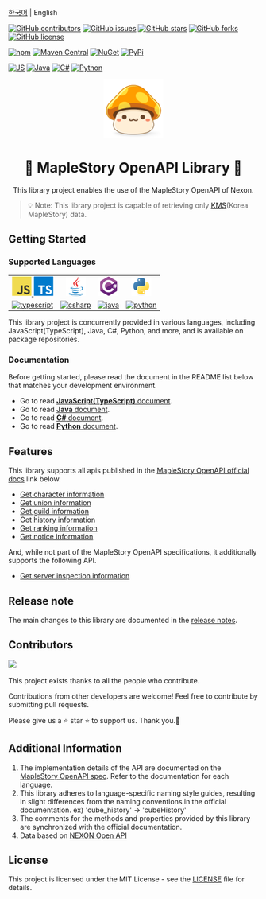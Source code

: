 [한국어](./README.md) | English

[![GitHub contributors](https://img.shields.io/github/contributors/SpiralMoon/maplestory.openapi.svg)](https://github.com/SpiralMoon/maplestory.openapi/graphs/contributors)
[![GitHub issues](https://img.shields.io/github/issues/SpiralMoon/maplestory.openapi.svg)](https://github.com/SpiralMoon/maplestory.openapi/issues)
[![GitHub stars](https://img.shields.io/github/stars/SpiralMoon/maplestory.openapi.svg)](https://github.com/SpiralMoon/maplestory.openapi/stargazers)
[![GitHub forks](https://img.shields.io/github/forks/SpiralMoon/maplestory.openapi.svg)](https://github.com/SpiralMoon/maplestory.openapi/network/members)
[![GitHub license](https://img.shields.io/github/license/SpiralMoon/maplestory.openapi.svg)](https://github.com/SpiralMoon/maplestory.openapi/blob/master/LICENSE)

[![npm](https://img.shields.io/npm/v/maplestory-openapi)](https://www.npmjs.com/package/maplestory-openapi)
[![Maven Central](https://img.shields.io/maven-central/v/dev.spiralmoon/maplestory-openapi)](https://search.maven.org/artifact/dev.spiralmoon/maplestory-openapi)
[![NuGet](https://img.shields.io/nuget/v/MapleStory.OpenAPI)](https://www.nuget.org/packages/MapleStory.OpenAPI)
[![PyPi](https://img.shields.io/pypi/v/maplestory-openapi)](https://pypi.org/project/maplestory-openapi)

[![JS](https://github.com/SpiralMoon/maplestory.openapi/actions/workflows/js_test.yaml/badge.svg)](https://github.com/SpiralMoon/maplestory.openapi/actions/workflows/js_test.yaml)
[![Java](https://github.com/SpiralMoon/maplestory.openapi/actions/workflows/java_test.yaml/badge.svg)](https://github.com/SpiralMoon/maplestory.openapi/actions/workflows/java_test.yaml)
[![C#](https://github.com/SpiralMoon/maplestory.openapi/actions/workflows/csharp_test.yaml/badge.svg)](https://github.com/SpiralMoon/maplestory.openapi/actions/workflows/csharp_test.yaml)
[![Python](https://github.com/SpiralMoon/maplestory.openapi/actions/workflows/python_test.yaml/badge.svg)](https://github.com/SpiralMoon/maplestory.openapi/actions/workflows/python_test.yaml)

<div align="center">
    <img src="./logo.png" width="120" height="120"/>
</div>
<h1 align="center">🍁 MapleStory OpenAPI Library 🍁</h1>
<p align="center">This library project enables the use of the MapleStory OpenAPI of Nexon.</p>

>💡 Note: This library project is capable of retrieving only [KMS](https://maplestory.nexon.com/)(Korea MapleStory) data.

## Getting Started
### Supported Languages
<div align="center">
    <table>
      <tr>
        <td align="center">
          <a href="https://www.npmjs.com/package/maplestory-openapi" target="_blank" rel="noreferrer">
            <img src="https://raw.githubusercontent.com/devicons/devicon/master/icons/javascript/javascript-original.svg" alt="javascript" width="40" height="40"/>
          </a>
          <a href="https://www.npmjs.com/package/maplestory-openapi" target="_blank" rel="noreferrer">
            <img src="https://raw.githubusercontent.com/devicons/devicon/master/icons/typescript/typescript-original.svg" alt="typescript" width="40" height="40"/>
          </a>
        </td>
        <td align="center">
          <a href="https://search.maven.org/artifact/dev.spiralmoon/maplestory-openapi" target="_blank" rel="noreferrer">
            <img src="https://raw.githubusercontent.com/devicons/devicon/master/icons/java/java-original.svg" alt="java" width="40" height="40"/>
          </a>
        </td>
        <td align="center">
          <a href="https://www.nuget.org/packages/MapleStory.OpenAPI" target="_blank" rel="noreferrer">
            <img src="https://raw.githubusercontent.com/devicons/devicon/master/icons/csharp/csharp-original.svg" alt="csharp" width="40" height="40"/>
          </a>
        </td>
        <td align="center">
          <a href="https://pypi.org/project/maplestory_openapi" target="_blank" rel="noreferrer">
            <img src="https://raw.githubusercontent.com/devicons/devicon/master/icons/python/python-original.svg" alt="python" width="40" height="40"/>
          </a>
        </td>
      </tr>
      <tr>
        <td align="center">
          <a href="https://www.npmjs.com/package/maplestory-openapi" target="_blank" rel="noreferrer">
            <img src="https://img.shields.io/npm/v/maplestory-openapi?label=" alt="typescript"/>
          </a>
        </td>
        <td align="center">
          <a href="https://search.maven.org/artifact/dev.spiralmoon/maplestory-openapi" target="_blank" rel="noreferrer">
            <img src="https://img.shields.io/maven-central/v/dev.spiralmoon/maplestory-openapi?label=" alt="csharp"/>
          </a>
        </td>
        <td align="center">
          <a href="https://www.nuget.org/packages/MapleStory.OpenAPI" target="_blank" rel="noreferrer">
            <img src="https://img.shields.io/nuget/v/MapleStory.OpenAPI?label=" alt="java"/>
          </a>
        </td>
        <td align="center">
          <a href="https://pypi.org/project/maplestory_openapi" target="_blank" rel="noreferrer">
            <img src="https://img.shields.io/pypi/v/maplestory-openapi?label=" alt="python"/>
          </a>
        </td>
      </tr>
    </table>
</div>

This library project is concurrently provided in various languages, including JavaScript(TypeScript), Java, C#, Python, and more, and is available on package repositories.
### Documentation
Before getting started, please read the document in the README list below that matches your development environment.

- Go to read [**JavaScript(TypeScript)** document](./js/README-en.md).
- Go to read [**Java** document](./java/README-en.md).
- Go to read [**C#** document](./csharp/README-en.md).
- Go to read [**Python** document](./python/README-en.md).

## Features
This library supports all apis published in the [MapleStory OpenAPI official docs](https://openapi.nexon.com/game/maplestory) link below.

- [Get character information](https://openapi.nexon.com/ko/game/maplestory/?id=14)
- [Get union information](https://openapi.nexon.com/ko/game/maplestory/?id=15)
- [Get guild information](https://openapi.nexon.com/ko/game/maplestory/?id=16)
- [Get history information](https://openapi.nexon.com/ko/game/maplestory/?id=17)
- [Get ranking information](https://openapi.nexon.com/ko/game/maplestory/?id=18)
- [Get notice information](https://openapi.nexon.com/ko/game/maplestory/?id=24)

And, while not part of the MapleStory OpenAPI specifications, it additionally supports the following API.

- [Get server inspection information](https://api.maplestory.nexon.com/soap/maplestory.asmx?op=GetInspectionInfo)

## Release note
The main changes to this library are documented in the [release notes](https://github.com/SpiralMoon/maplestory.openapi/releases).

## Contributors
<a href="https://github.com/SpiralMoon/maplestory.openapi/graphs/contributors">
    <img src="https://contrib.rocks/image?repo=SpiralMoon/maplestory.openapi" />
</a>

This project exists thanks to all the people who contribute.

Contributions from other developers are welcome! Feel free to contribute by submitting pull requests.

Please give us a ⭐ star ⭐ to support us. Thank you.💖

## Additional Information

1. The implementation details of the API are documented on the [MapleStory OpenAPI spec](https://openapi.nexon.com/game/maplestory). Refer to the documentation for each language.
2. This library adheres to language-specific naming style guides, resulting in slight differences from the naming conventions in the official documentation. ex) 'cube_history' -> 'cubeHistory'
3. The comments for the methods and properties provided by this library are synchronized with the official documentation.
4. Data based on [NEXON Open API](https://openapi.nexon.com)

## License

This project is licensed under the MIT License - see the [LICENSE](./LICENSE) file for details.
